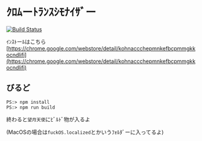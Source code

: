 # ｸﾛﾑーﾄﾗﾝｽｼﾓﾅｲｻﾞー

[![Build Status](https://travis-ci.org/sazae657/Chrome-Trans-Shimonizer.svg?branch=master)](https://travis-ci.org/sazae657/Chrome-Trans-Shimonizer)

ｲﾝｽﾄーﾙはこちら
[https://chrome.google.com/webstore/detail/kohnaccchepmnkefbcpmmgkkocndlifi](https://chrome.google.com/webstore/detail/kohnaccchepmnkefbcpmmgkkocndlifi)

## びるど
```
PS:> npm install
PS:> npm run build
```

終わると`望月天使`にﾋﾞﾙﾄﾞ物が入るよ

(MacOSの場合は`fuckOS.localized`とかいうﾌｫﾙﾀﾞーに入ってるよ)

